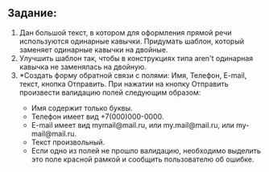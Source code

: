 <h2>Задание:</h2>
    <ol>
        <li>Дан большой текст, в котором для оформления прямой речи используются одинарные кавычки. Придумать шаблон, который заменяет одинарные кавычки на двойные.
        </li>
        <li>Улучшить шаблон так, чтобы в конструкциях типа aren't одинарная кавычка не заменялась на двойную.</li>
        <li>*Создать форму обратной связи с полями: Имя, Телефон, E-mail, текст, кнопка Отправить. При нажатии на кнопку Отправить произвести валидацию полей следующим образом:</li>
           <ul>
                  <li>Имя содержит только буквы.</li>
                  <li>Телефон имеет вид +7(000)000-0000.</li> 
                  <li>E-mail имеет вид mymail@mail.ru, или my.mail@mail.ru, или my-mail@mail.ru.</li>
                  <li>Текст произвольный.</li>
                  <li>Если одно из полей не прошло валидацию, необходимо выделить это поле красной рамкой и сообщить пользователю об ошибке.</li>
          </ul>
    </ol>

